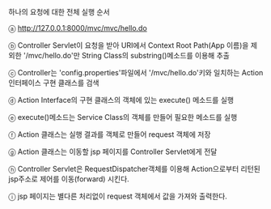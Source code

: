 하나의 요청에 대한 전체 실행 순서 

ⓐ http://127.0.0.1:8000/mvc/mvc/hello.do 

ⓑ Controller Servlet이 요청을 받아 URI에서 Context Root Path(App 이름)을 
  제외한 '/mvc/hello.do'만 String Class의 substring()메소드를 이용해 
  추출

ⓒ Controller는 'config.properties'파일에서 '/mvc/hello.do'키와 
  일치하는 Action 인터페이스 구현 클래스를 검색

ⓓ Action Interface의 구현 클래스의 객체에 있는 execute() 메소드를 실행 

ⓔ execute()메소드는 Service Class의 객체를 만들어 필요한 메소드를 실행 

ⓕ Action 클래스는 실행 결과를 객체로 만들어 request 객체에 저장

ⓖ Action 클래스는 이동할 jsp 페이지를 Controller Servlet에게 전달

ⓗ Controller Servlet은 RequestDispatcher객체를 이용해 Action으로부터 
  리턴된 jsp주소로 제어를 이동(forward) 시킨다.

ⓘ jsp 페이지는 별다른 처리없이 request 객체에서 값을 가져와 출력한다. 